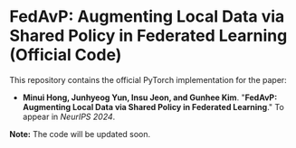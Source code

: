 # FedAvP: Augmenting Local Data via Shared Policy in Federated Learning (Official Code)

This repository contains the official PyTorch implementation for the paper:

- **Minui Hong, Junhyeog Yun, Insu Jeon, and Gunhee Kim**. "**FedAvP: Augmenting Local Data via Shared Policy in Federated Learning**." To appear in *NeurIPS 2024*.

**Note:** The code will be updated soon.

